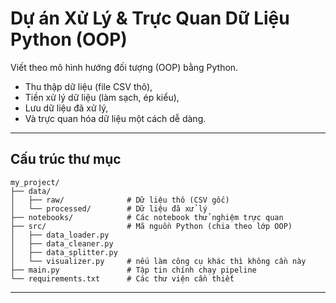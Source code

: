 # Dự án Xử Lý & Trực Quan Dữ Liệu Python (OOP)

Viết theo mô hình hướng đối tượng (OOP) bằng Python.
- Thu thập dữ liệu (file CSV thô),
- Tiền xử lý dữ liệu (làm sạch, ép kiểu),
- Lưu dữ liệu đã xử lý,
- Và trực quan hóa dữ liệu một cách dễ dàng.

---

## Cấu trúc thư mục
```
my_project/
├── data/
│   ├── raw/              # Dữ liệu thô (CSV gốc)
│   └── processed/        # Dữ liệu đã xử lý
├── notebooks/            # Các notebook thử nghiệm trực quan
├── src/                  # Mã nguồn Python (chia theo lớp OOP)
│   ├── data_loader.py
│   ├── data_cleaner.py
│   ├── data_splitter.py
│   └── visualizer.py     # nếu làm công cụ khác thì không cần này
├── main.py               # Tập tin chính chạy pipeline
└── requirements.txt      # Các thư viện cần thiết
```

---
